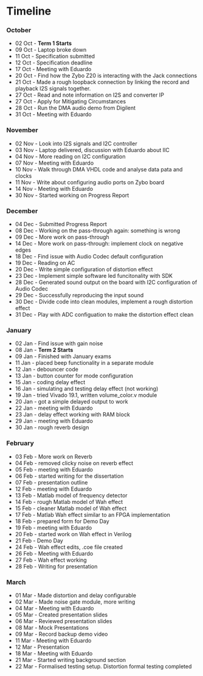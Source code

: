 # Timeline

### October
- 02 Oct - **Term 1 Starts**
- 09 Oct - Laptop broke down
- 11 Oct - Specification submitted
- 12 Oct - Specification deadline
- 17 Oct - Meeting with Eduardo
- 20 Oct - Find how the Zybo Z20 is interacting with the Jack connections
- 21 Oct - Made a rough loopback connection by linking the record and playback I2S signals together.
- 27 Oct - Read and note information on I2S and converter IP
- 27 Oct - Apply for Mitigating Circumstances
- 28 Oct - Run the DMA audio demo from Digilent
- 31 Oct - Meeting with Eduardo

### November
- 02 Nov - Look into I2S signals and I2C controller
- 03 Nov - Laptop delivered, discussion with Eduardo about IIC
- 04 Nov - More reading on I2C configuration
- 07 Nov - Meeting with Eduardo
- 10 Nov - Walk through DMA VHDL code and analyse data pata and clocks
- 11 Nov - Write about configuring audio ports on Zybo board
- 14 Nov - Meeting with Eduardo
- 30 Nov - Started working on Progress Report

### December
- 04 Dec - Submitted Progress Report
- 08 Dec - Working on the pass-through again: something is wrong
- 09 Dec - More work on pass-through
- 14 Dec - More work on pass-through: implement clock on negative edges
- 18 Dec - Find issue with Audio Codec default configuration
- 19 Dec - Reading on AC
- 20 Dec - Write simple configuration of distortion effect
- 23 Dec - Implement simple software led funcitonality with SDK
- 28 Dec - Generated sound output on the board with I2C configuration of Audio Codec
- 29 Dec - Successfully reproducing the input sound
- 30 Dec - Divide code into clean modules, implement a rough distortion effect
- 31 Dec - Play with ADC configuation to make the distortion effect clean

### January
- 02 Jan - Find issue with gain noise
- 08 Jan - **Term 2 Starts**
- 09 Jan - Finished with January exams
- 11 Jan - placed beep functionality in a separate module
- 12 Jan - debouncer code
- 13 Jan - button counter for mode configuration
- 15 Jan - coding delay effect
- 16 Jan - simulating and testing delay effect (not working)
- 19 Jan - tried Vivado 19.1, written volume_color.v module
- 20 Jan - got a simple delayed output to work
- 22 Jan - meeting with Eduardo
- 23 Jan - delay effect working with RAM block
- 29 Jan - meeting with Eduardo
- 30 Jan - rough reverb design

### February
- 03 Feb - More work on Reverb
- 04 Feb - removed clicky noise on reverb effect
- 05 Feb - meeting with Eduardo
- 06 Feb - started writing for the dissertation
- 07 Feb - presentation outline
- 12 Feb - meeting with Eduardo
- 13 Feb - Matlab model of frequency detector
- 14 Feb - rough Matlab model of Wah effect
- 15 Feb - cleaner Matlab model of Wah effect
- 17 Feb - Matlab Wah effect similar to an FPGA implementation
- 18 Feb - prepared form for Demo Day
- 19 Feb - meeting with Eduardo
- 20 Feb - started work on Wah effect in Verilog
- 21 Feb - Demo Day
- 24 Feb - Wah effect edits, .coe file created
- 26 Feb - Meeting with Eduardo
- 27 Feb - Wah effect working
- 28 Feb - Writing for presentation

### March
- 01 Mar - Made distortion and delay configurable
- 02 Mar - Made noise gate module, more writing
- 04 Mar - Meeting with Eduardo
- 05 Mar - Created presentation slides
- 06 Mar - Reviewed presentation slides
- 08 Mar - Mock Presentations
- 09 Mar - Record backup demo video
- 11 Mar - Meeting with Eduardo
- 12 Mar - Presentation
- 18 Mar - Meeting with Eduardo
- 21 Mar - Started writing background section
- 22 Mar - Formalised testing setup. Distortion formal testing completed

